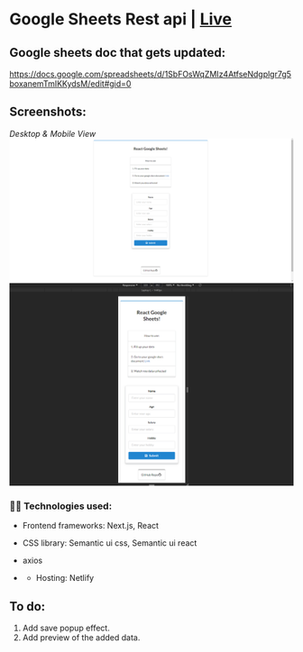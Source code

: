 # Google Sheets Rest api | [Live](https://orchan-googlesheets.netlify.app/)

## Google sheets doc that gets updated:

https://docs.google.com/spreadsheets/d/1SbFOsWqZMIz4AtfseNdgplgr7g5boxanemTmIKKydsM/edit#gid=0

## Screenshots:

_Desktop & Mobile View_
![Alt text](/Examples/ss1.png "Desktop")
![Alt text](/Examples/ss2.png "Mobile")

### 👨‍💻 Technologies used:

- Frontend frameworks: Next.js, React
- CSS library: Semantic ui css, Semantic ui react
- axios

- - Hosting: Netlify

## To do:

1. Add save popup effect.
2. Add preview of the added data.
